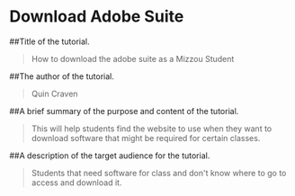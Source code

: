 # Download Adobe Suite


##Title of the tutorial.
> How to download the adobe suite as a Mizzou Student

##The author of the tutorial.
> Quin Craven

##A brief summary of the purpose and content of the tutorial.
> This will help students find the website to use when they want to download software that might be required for certain classes.

##A description of the target audience for the tutorial.
> Students that need software for class and don't know where to go to access and download it. 

